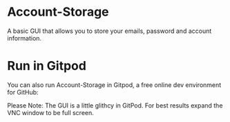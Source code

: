 # Account-Storage
A basic GUI that allows you to store your emails, password and account information.

# Run in Gitpod

You can also run Account-Storage in Gitpod, a free online dev environment for GitHub:

Please Note: The GUI is a little glithcy in GitPod. For best results expand the VNC window to be full screen.
